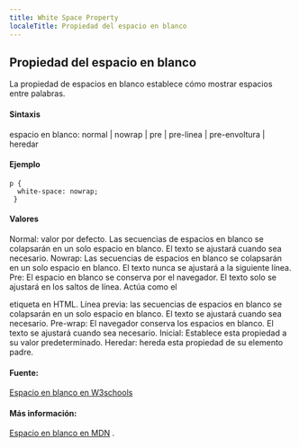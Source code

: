 ```yaml
---
title: White Space Property
localeTitle: Propiedad del espacio en blanco
---
```

## Propiedad del espacio en blanco

La propiedad de espacios en blanco establece cómo mostrar espacios entre palabras.

#### Sintaxis

espacio en blanco: normal | nowrap | pre | pre-linea | pre-envoltura | heredar

#### Ejemplo
```
p { 
  white-space: nowrap; 
 } 
```

#### Valores

Normal: valor por defecto. Las secuencias de espacios en blanco se colapsarán en un solo espacio en blanco. El texto se ajustará cuando sea necesario. Nowrap: Las secuencias de espacios en blanco se colapsarán en un solo espacio en blanco. El texto nunca se ajustará a la siguiente línea. Pre: El espacio en blanco se conserva por el navegador. El texto solo se ajustará en los saltos de línea. Actúa como el

 etiqueta en HTML. 
 Línea previa: las secuencias de espacios en blanco se colapsarán en un solo espacio en blanco. El texto se ajustará cuando sea necesario. 
 Pre-wrap: El navegador conserva los espacios en blanco. El texto se ajustará cuando sea necesario. 
 Inicial: Establece esta propiedad a su valor predeterminado. 
 Heredar: hereda esta propiedad de su elemento padre. 

####  Fuente: 

 [Espacio en blanco en W3schools](https://www.w3schools.com/cssref/pr_text_white-space.asp) 

####  Más información: 

 [Espacio en blanco en MDN](https://developer.mozilla.org/en-US/docs/Web/CSS/white-space) .